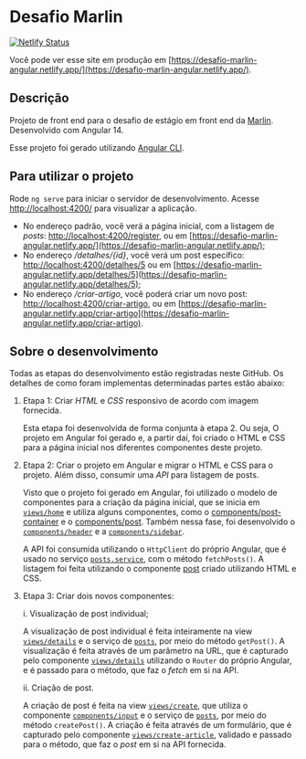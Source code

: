 # Desafio Marlin

[![Netlify Status](https://api.netlify.com/api/v1/badges/591ba8dc-27f7-440d-93f4-200e3e1dc5db/deploy-status)](https://app.netlify.com/sites/desafio-marlin-angular/deploys)

Você pode ver esse site em produção em [https://desafio-marlin-angular.netlify.app/](https://desafio-marlin-angular.netlify.app/).

## Descrição

Projeto de front end para o desafio de estágio em front end da [Marlin](https://www.marlin.com.br/). Desenvolvido com Angular 14.

Esse projeto foi gerado utilizando [Angular CLI](https://github.com/angular/angular-cli).

## Para utilizar o projeto

Rode `ng serve` para iniciar o servidor de desenvolvimento. Acesse [http://localhost:4200/](http://localhost:4200/) para visualizar a aplicação.

- No endereço padrão, você verá a página inicial, com a listagem de *posts*: [http://localhost:4200/register](http://localhost:4200/), ou em [https://desafio-marlin-angular.netlify.app/](https://desafio-marlin-angular.netlify.app/);
- No endereço */detalhes/{id}*, você verá um post específico: [http://localhost:4200/detalhes/5](http://localhost:4200/detalhes/5) ou em [https://desafio-marlin-angular.netlify.app/detalhes/5](https://desafio-marlin-angular.netlify.app/detalhes/5);
- No endereço */criar-artigo*, você poderá criar um novo post: [http://localhost:4200/criar-artigo](http://localhost:4200/criar-artigo), ou em [https://desafio-marlin-angular.netlify.app/criar-artigo](https://desafio-marlin-angular.netlify.app/criar-artigo).

## Sobre o desenvolvimento

Todas as etapas do desenvolvimento estão registradas neste GitHub. Os detalhes de como foram implementas determinadas partes estão abaixo:

1. Etapa 1: Criar *HTML* e *CSS* responsivo de acordo com imagem fornecida.

    Esta etapa foi desenvolvida de forma conjunta à etapa 2. Ou seja, O projeto em Angular foi gerado e, a partir daí, foi criado o HTML e CSS para a página inicial nos diferentes componentes deste projeto.

2. Etapa 2: Criar o projeto em Angular e migrar o HTML e CSS para o projeto. Além disso, consumir uma *API* para listagem de posts.

    Visto que o projeto foi gerado em Angular, foi utilizado o modelo de componentes para a criação da página inicial, que se inicia em [`views/home`](/src/app/views/home/) e utiliza alguns componentes, como o [components/post-container](/src/app/components/post-container/) e o [components/post](/src/app/components/post/). Também nessa fase, foi desenvolvido o [`components/header`](/src/app/components/header/) e a [`components/sidebar`](/src/app/components/sidebar/).

    A API foi consumida utilizando o `HttpClient` do próprio Angular, que é usado no serviço [`posts.service`](/src/app/services/posts.service.ts), com o método `fetchPosts()`. A listagem foi feita utilizando o componente [post](/src/app/components/post/) criado utilizando HTML e CSS.

3. Etapa 3: Criar dois novos componentes:

   i. Visualização de post individual;

      A visualização de post individual é feita inteiramente na view [`views/details`](/src/app/views/details/) e o serviço de [`posts`](/src/app/services/posts.service.ts), por meio do método `getPost()`. A visualização é feita através de um parâmetro na URL, que é capturado pelo componente [`views/details`](/src/app/views/details/) utilizando o `Router` do próprio Angular, e é passado para o método, que faz o *fetch* em si na API.

   ii. Criação de post.

      A criação de post é feita na view [`views/create`](/src/app/views/create-article/), que utiliza o componente [`components/input`](/src/app/components/input/) e o serviço de [`posts`](/src/app/services/posts.service.ts), por meio do método `createPost()`. A criação é feita através de um formulário, que é capturado pelo componente [`views/create-article`](/src/app/views/create-article/), validado e passado para o método, que faz o *post* em si na API fornecida.
